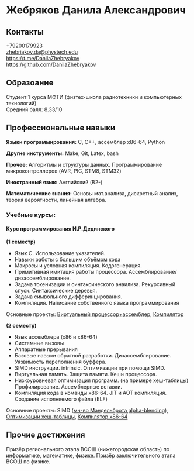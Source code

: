 # Жебряков Данила Александрович

## Контакты
+79200179923  
zhebriakov.da@phystech.edu  
https://t.me/DanilaZhebryakov  
https://github.com/DanilaZhebryakov

## Образоание
Студент 1 курса МФТИ (физтех-школа радиотехники и   компьютерных технологий)  
Средний балл: 8.33/10  
## Профессиональные навыки

**Языки программирования:** С, С++, ассемблер x86-64, Python

**Другие инструменты:** Make, Git, Latex, bash

**Прочее:** Алгоритмы и структуры данных. Программирование микроконтроллеров (AVR, PIC, STM8, STM32)

**Иностранный язык:** Английский (B2-)

**Математические знания:** Основы мат.анализа, дискретный анализ, теория вероятности, линейная алгебра.

### Учебные курсы:

#### Курс программирования И.Р.Дединского

**(1 семестр)**
- Язык С. Использование указателей.
- Навыки работы с большим объёмом кода
- Макросы и условная компиляция. Кодогенерация.
- Примитивная имитация работы процессора. Ассемблирование/дизассемблирование.
- Задача токенизации и синтаксического анаилиза. Рекурсивный спуск. Синтаксические деревья.
- Задача символьного дифферинцирования.
- Компиляция. Написание собственного языка программирования  

Основные проекты: [Виртуальный процессор+ассемблер](), [Компилятор](https://github.com/DanilaZhebryakov/compile)

**(2 семестр)**
- Язык ассемблера (x86 и x86-64)
- Системные вызовы
- Аппаратные прерывания
- Базовые навыки обратной разработки. Дизассемблирование. Уязвимость переполнения буффера.
- SIMD инструкции. intrinsic. Оптимизации при помощи SIMD.
- Виртуальная память. Защита памяти. Кеши процессора.
- Низкоуровневая оптимизация программ. (на примере хеш-таблицы) Профилирование. Ассемблерные вставки. 
- Компиляция кода в команды x86-64. JIT и AOT компиляция. Создание исполняемого файла (ELF)

Основные проекты: SIMD ([мн-во Мандельброта](https://github.com/DanilaZhebryakov/avxtest),[alpha-blending](https://github.com/DanilaZhebryakov/alpha-blending)), [Оптимизации хеш-таблицы](https://github.com/DanilaZhebryakov/hashtable), [Компилятор x86-64](https://github.com/DanilaZhebryakov/compile_binary)

## Прочие достижения

Призёр регионального этапа ВСОШ (нижегородская область) по информатике, математике, физике.
Призёр заключительного этапа ВСОШ по физике.

